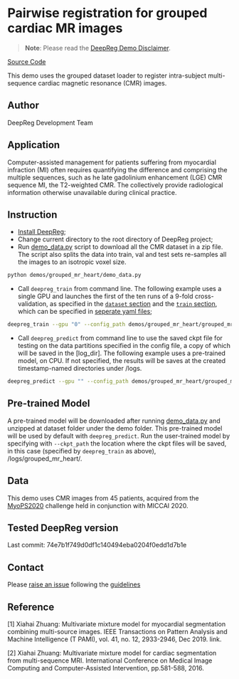 # Pairwise registration for grouped cardiac MR images

> **Note**: Please read the
> [DeepReg Demo Disclaimer](introduction.html#demo-disclaimer).

[Source Code](https://github.com/DeepRegNet/DeepReg/tree/master/demos/grouped_mr_heart)

This demo uses the grouped dataset loader to register intra-subject multi-sequence
cardiac magnetic resonance (CMR) images.

## Author

DeepReg Development Team

## Application

Computer-assisted management for patients suffering from myocardial infraction (MI)
often requires quantifying the difference and comprising the multiple sequences, such as
he late gadolinium enhancement (LGE) CMR sequence MI, the T2-weighted CMR. The
collectively provide radiological information otherwise unavailable during clinical
practice.

## Instruction

- [Install DeepReg](https://deepregnet.github.io/DeepReg/#/quick_start?id=install-the-package);
- Change current directory to the root directory of DeepReg project;
- Run [demo_data.py](./demo_data.py) script to download all the CMR dataset in a zip
  file. The script also splits the data into train, val and test sets re-samples all the
  images to an isotropic voxel size.

```bash
python demos/grouped_mr_heart/demo_data.py
```

- Call `deepreg_train` from command line. The following example uses a single GPU and
  launches the first of the ten runs of a 9-fold cross-validation, as specified in the
  [`dataset` section](./grouped_mr_heart_dataset0.yaml) and the
  [`train` section](./grouped_mr_heart_train.yaml), which can be specified in
  [seperate yaml files](https://deepregnet.github.io/DeepReg/#/tutorial_experiment?id=cross-validation);

```bash
deepreg_train --gpu "0" --config_path demos/grouped_mr_heart/grouped_mr_heart.yaml --log_dir grouped_mr_heart
```

- Call `deepreg_predict` from command line to use the saved ckpt file for testing on the
  data partitions specified in the config file, a copy of which will be saved in the
  [log_dir]. The following example uses a pre-trained model, on CPU. If not specified,
  the results will be saves at the created timestamp-named directories under /logs.

```bash
deepreg_predict --gpu "" --config_path demos/grouped_mr_heart/grouped_mr_heart.yaml --ckpt_path demos/grouped_mr_heart/dataset/pre-trained/weights-epoch500.ckpt --save_png --mode test
```

## Pre-trained Model

A pre-trained model will be downloaded after running [demo_data.py](./demo_data.py) and
unzipped at dataset folder under the demo folder. This pre-trained model will be used by
default with `deepreg_predict`. Run the user-trained model by specifying with
`--ckpt_path` the location where the ckpt files will be saved, in this case (specified
by `deepreg_train` as above), /logs/grouped_mr_heart/.

## Data

This demo uses CMR images from 45 patients, acquired from the
[MyoPS2020](http://www.sdspeople.fudan.edu.cn/zhuangxiahai/0/MyoPS20/) challenge held in
conjunction with MICCAI 2020.

## Tested DeepReg version

Last commit: 74e7b1f749d0df1c140494eba0204f0edd1d7b1e

## Contact

Please [raise an issue](https://github.com/DeepRegNet/DeepReg/issues/new) following the
[guidelines](https://deepreg.readthedocs.io/en/latest/contributing/guide.html)

## Reference

[1] Xiahai Zhuang: Multivariate mixture model for myocardial segmentation combining
multi-source images. IEEE Transactions on Pattern Analysis and Machine Intelligence (T
PAMI), vol. 41, no. 12, 2933-2946, Dec 2019. link.

[2] Xiahai Zhuang: Multivariate mixture model for cardiac segmentation from
multi-sequence MRI. International Conference on Medical Image Computing and
Computer-Assisted Intervention, pp.581-588, 2016.
